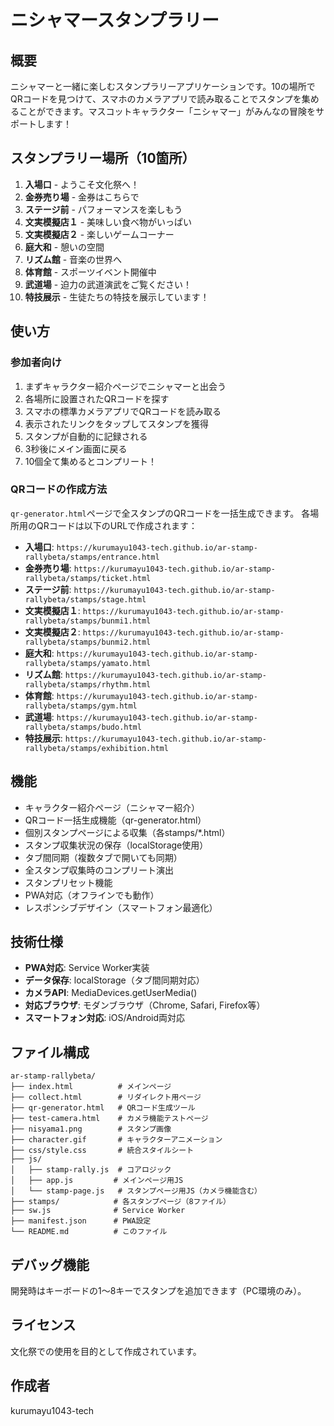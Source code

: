 # ニシャマースタンプラリー

## 概要
ニシャマーと一緒に楽しむスタンプラリーアプリケーションです。10の場所でQRコードを見つけて、スマホのカメラアプリで読み取ることでスタンプを集めることができます。マスコットキャラクター「ニシャマー」がみんなの冒険をサポートします！

## スタンプラリー場所（10箇所）
1. **入場口** - ようこそ文化祭へ！
2. **金券売り場** - 金券はこちらで
3. **ステージ前** - パフォーマンスを楽しもう
4. **文実模擬店１** - 美味しい食べ物がいっぱい
5. **文実模擬店２** - 楽しいゲームコーナー
6. **庭大和** - 憩いの空間
7. **リズム館** - 音楽の世界へ
8. **体育館** - スポーツイベント開催中
9. **武道場** - 迫力の武道演武をご覧ください！
10. **特技展示** - 生徒たちの特技を展示しています！

## 使い方

### 参加者向け
1. まずキャラクター紹介ページでニシャマーと出会う
2. 各場所に設置されたQRコードを探す
3. スマホの標準カメラアプリでQRコードを読み取る
4. 表示されたリンクをタップしてスタンプを獲得
5. スタンプが自動的に記録される
6. 3秒後にメイン画面に戻る
7. 10個全て集めるとコンプリート！

### QRコードの作成方法
`qr-generator.html`ページで全スタンプのQRコードを一括生成できます。
各場所用のQRコードは以下のURLで作成されます：

- **入場口**: `https://kurumayu1043-tech.github.io/ar-stamp-rallybeta/stamps/entrance.html`
- **金券売り場**: `https://kurumayu1043-tech.github.io/ar-stamp-rallybeta/stamps/ticket.html`
- **ステージ前**: `https://kurumayu1043-tech.github.io/ar-stamp-rallybeta/stamps/stage.html`
- **文実模擬店１**: `https://kurumayu1043-tech.github.io/ar-stamp-rallybeta/stamps/bunmi1.html`
- **文実模擬店２**: `https://kurumayu1043-tech.github.io/ar-stamp-rallybeta/stamps/bunmi2.html`
- **庭大和**: `https://kurumayu1043-tech.github.io/ar-stamp-rallybeta/stamps/yamato.html`
- **リズム館**: `https://kurumayu1043-tech.github.io/ar-stamp-rallybeta/stamps/rhythm.html`
- **体育館**: `https://kurumayu1043-tech.github.io/ar-stamp-rallybeta/stamps/gym.html`
- **武道場**: `https://kurumayu1043-tech.github.io/ar-stamp-rallybeta/stamps/budo.html`
- **特技展示**: `https://kurumayu1043-tech.github.io/ar-stamp-rallybeta/stamps/exhibition.html`

## 機能
- キャラクター紹介ページ（ニシャマー紹介）
- QRコード一括生成機能（qr-generator.html）
- 個別スタンプページによる収集（各stamps/*.html）
- スタンプ収集状況の保存（localStorage使用）
- タブ間同期（複数タブで開いても同期）
- 全スタンプ収集時のコンプリート演出
- スタンプリセット機能
- PWA対応（オフラインでも動作）
- レスポンシブデザイン（スマートフォン最適化）

## 技術仕様
- **PWA対応**: Service Worker実装
- **データ保存**: localStorage（タブ間同期対応）
- **カメラAPI**: MediaDevices.getUserMedia()
- **対応ブラウザ**: モダンブラウザ（Chrome, Safari, Firefox等）
- **スマートフォン対応**: iOS/Android両対応

## ファイル構成
```
ar-stamp-rallybeta/
├── index.html          # メインページ
├── collect.html        # リダイレクト用ページ
├── qr-generator.html   # QRコード生成ツール
├── test-camera.html    # カメラ機能テストページ
├── nisyama1.png        # スタンプ画像
├── character.gif       # キャラクターアニメーション
├── css/style.css       # 統合スタイルシート
├── js/
│   ├── stamp-rally.js  # コアロジック
│   ├── app.js         # メインページ用JS
│   └── stamp-page.js   # スタンプページ用JS（カメラ機能含む）
├── stamps/            # 各スタンプページ（8ファイル）
├── sw.js              # Service Worker
├── manifest.json      # PWA設定
└── README.md          # このファイル
```

## デバッグ機能
開発時はキーボードの1〜8キーでスタンプを追加できます（PC環境のみ）。

## ライセンス
文化祭での使用を目的として作成されています。

## 作成者
kurumayu1043-tech